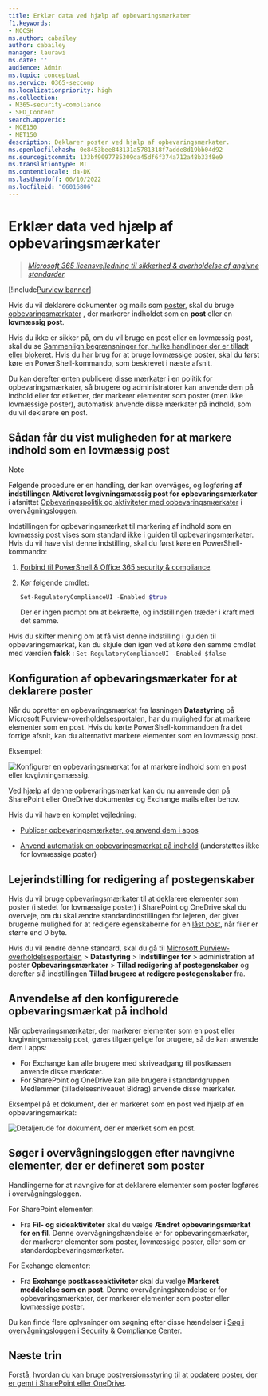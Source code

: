 ```yaml
---
title: Erklær data ved hjælp af opbevaringsmærkater
f1.keywords:
- NOCSH
ms.author: cabailey
author: cabailey
manager: laurawi
ms.date: ''
audience: Admin
ms.topic: conceptual
ms.service: O365-seccomp
ms.localizationpriority: high
ms.collection:
- M365-security-compliance
- SPO_Content
search.appverid:
- MOE150
- MET150
description: Deklarer poster ved hjælp af opbevaringsmærkater.
ms.openlocfilehash: 0e8453bee843131a5781318f7adde8d19bb04d92
ms.sourcegitcommit: 133bf9097785309da45df6f374a712a48b33f8e9
ms.translationtype: MT
ms.contentlocale: da-DK
ms.lasthandoff: 06/10/2022
ms.locfileid: "66016806"
---
```

# <a name="declare-records-by-using-retention-labels"></a>Erklær data ved hjælp af opbevaringsmærkater

>*[Microsoft 365 licensvejledning til sikkerhed & overholdelse af angivne standarder](/office365/servicedescriptions/microsoft-365-service-descriptions/microsoft-365-tenantlevel-services-licensing-guidance/microsoft-365-security-compliance-licensing-guidance).*

[!include[Purview banner](../includes/purview-rebrand-banner.md)]

Hvis du vil deklarere dokumenter og mails som [poster](records-management.md#records), skal du bruge [opbevaringsmærkater](retention.md#retention-labels) , der markerer indholdet som en **post** eller en **lovmæssig post**.

Hvis du ikke er sikker på, om du vil bruge en post eller en lovmæssig post, skal du se [Sammenlign begrænsninger for, hvilke handlinger der er tilladt eller blokeret](records-management.md#compare-restrictions-for-what-actions-are-allowed-or-blocked). Hvis du har brug for at bruge lovmæssige poster, skal du først køre en PowerShell-kommando, som beskrevet i næste afsnit.

Du kan derefter enten publicere disse mærkater i en politik for opbevaringsmærkater, så brugere og administratorer kan anvende dem på indhold eller for etiketter, der markerer elementer som poster (men ikke lovmæssige poster), automatisk anvende disse mærkater på indhold, som du vil deklarere en post.

## <a name="how-to-display-the-option-to-mark-content-as-a-regulatory-record"></a>Sådan får du vist muligheden for at markere indhold som en lovmæssig post

> [!NOTE]
> Følgende procedure er en handling, der kan overvåges, og logføring **af indstillingen Aktiveret lovgivningsmæssig post for opbevaringsmærkater** i afsnittet [Opbevaringspolitik og aktiviteter med opbevaringsmærkater](search-the-audit-log-in-security-and-compliance.md#retention-policy-and-retention-label-activities) i overvågningsloggen.

Indstillingen for opbevaringsmærkat til markering af indhold som en lovmæssig post vises som standard ikke i guiden til opbevaringsmærkater. Hvis du vil have vist denne indstilling, skal du først køre en PowerShell-kommando:

1. [Forbind til PowerShell & Office 365 security & compliance](/powershell/exchange/office-365-scc/connect-to-scc-powershell/connect-to-scc-powershell).

2. Kør følgende cmdlet:

    ```powershell
    Set-RegulatoryComplianceUI -Enabled $true
    ````

    Der er ingen prompt om at bekræfte, og indstillingen træder i kraft med det samme.

Hvis du skifter mening om at få vist denne indstilling i guiden til opbevaringsmærkat, kan du skjule den igen ved at køre den samme cmdlet med værdien **falsk** : `Set-RegulatoryComplianceUI -Enabled $false`

## <a name="configuring-retention-labels-to-declare-records"></a>Konfiguration af opbevaringsmærkater for at deklarere poster

Når du opretter en opbevaringsmærkat fra løsningen **Datastyring** på Microsoft Purview-overholdelsesportalen, har du mulighed for at markere elementer som en post. Hvis du kørte PowerShell-kommandoen fra det forrige afsnit, kan du alternativt markere elementer som en lovmæssig post.

Eksempel:

![Konfigurer en opbevaringsmærkat for at markere indhold som en post eller lovgivningsmæssig.](../media/declare-records.png)

Ved hjælp af denne opbevaringsmærkat kan du nu anvende den på SharePoint eller OneDrive dokumenter og Exchange mails efter behov.

Hvis du vil have en komplet vejledning:

- [Publicer opbevaringsmærkater, og anvend dem i apps](create-apply-retention-labels.md)

- [Anvend automatisk en opbevaringsmærkat på indhold](apply-retention-labels-automatically.md) (understøttes ikke for lovmæssige poster)

## <a name="tenant-setting-for-editing-record-properties"></a>Lejerindstilling for redigering af postegenskaber

Hvis du vil bruge opbevaringsmærkater til at deklarere elementer som poster (i stedet for lovmæssige poster) i SharePoint og OneDrive skal du overveje, om du skal ændre standardindstillingen for lejeren, der giver brugerne mulighed for at redigere egenskaberne for en [låst post](record-versioning.md), når filer er større end 0 byte.

Hvis du vil ændre denne standard, skal du gå til [Microsoft Purview-overholdelsesportalen](https://compliance.microsoft.com/) > **Datastyring** > **Indstillinger for** >  administration af poster **Opbevaringsmærkater** > **Tillad redigering af postegenskaber** og derefter slå indstillingen **Tillad brugere at redigere postegenskaber** fra.

## <a name="applying-the-configured-retention-label-to-content"></a>Anvendelse af den konfigurerede opbevaringsmærkat på indhold

Når opbevaringsmærkater, der markerer elementer som en post eller lovgivningsmæssig post, gøres tilgængelige for brugere, så de kan anvende dem i apps:

- For Exchange kan alle brugere med skriveadgang til postkassen anvende disse mærkater.
- For SharePoint og OneDrive kan alle brugere i standardgruppen Medlemmer (tilladelsesniveauet Bidrag) anvende disse mærkater.

Eksempel på et dokument, der er markeret som en post ved hjælp af en opbevaringsmærkat:

![Detaljerude for dokument, der er mærket som en post.](../media/recordversioning7.png)

## <a name="searching-the-audit-log-for-labeled-items-that-were-declared-records"></a>Søger i overvågningsloggen efter navngivne elementer, der er defineret som poster

Handlingerne for at navngive for at deklarere elementer som poster logføres i overvågningsloggen.

For SharePoint elementer:
- Fra **Fil- og sideaktiviteter** skal du vælge **Ændret opbevaringsmærkat for en fil**. Denne overvågningshændelse er for opbevaringsmærkater, der markerer elementer som poster, lovmæssige poster, eller som er standardopbevaringsmærkater.

For Exchange elementer:
- Fra **Exchange postkasseaktiviteter** skal du vælge **Markeret meddelelse som en post**. Denne overvågningshændelse er for opbevaringsmærkater, der markerer elementer som poster eller lovmæssige poster.

Du kan finde flere oplysninger om søgning efter disse hændelser i [Søg i overvågningsloggen i Security & Compliance Center](search-the-audit-log-in-security-and-compliance.md#file-and-page-activities).

## <a name="next-steps"></a>Næste trin

Forstå, hvordan du kan bruge [postversionsstyring til at opdatere poster, der er gemt i SharePoint eller OneDrive](record-versioning.md).
